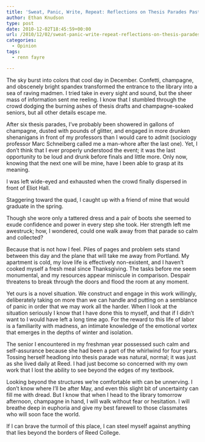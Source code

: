 ```yaml
---
title: 'Sweat, Panic, Write, Repeat: Reflections on Thesis Parades Past'
author: Ethan Knudson
type: post
date: 2010-12-02T18:45:59+00:00
url: /2010/12/02/sweat-panic-write-repeat-reflections-on-thesis-parades-past/
categories:
  - Opinion
tags:
  - renn fayre

---
```

The sky burst into colors that cool day in December. Confetti, champagne, and obscenely bright spandex transformed the entrance to the library into a sea of raving madmen. I tried take in every sight and sound, but the sheer mass of information sent me reeling. I know that I stumbled through the crowd dodging the burning ashes of thesis drafts and champagne-soaked seniors, but all other details escape me.

After six thesis parades, I&#8217;ve probably been showered in gallons of champagne, dusted with pounds of glitter, and engaged in more drunken shenanigans in front of my professors than I would care to admit (sociology professor Marc Schneiberg called me a man-whore after the last one). Yet, I don&#8217;t think that I ever properly understood the event; it was the last opportunity to be loud and drunk before finals and little more. Only now, knowing that the next one will be mine, have I been able to grasp at its meaning.

I was left wide-eyed and exhausted when the crowd finally dispersed in front of Eliot Hall.

Staggering toward the quad, I caught up with a friend of mine that would graduate in the spring.

Though she wore only a tattered dress and a pair of boots she seemed to exude confidence and power in every step she took. Her strength left me awestruck; how, I wondered, could one walk away from that parade so calm and collected?

Because that is not how I feel. Piles of pages and problem sets stand between this day and the plane that will take me away from Portland. My apartment is cold, my love life is effectively non-existent, and I haven&#8217;t cooked myself a fresh meal since Thanksgiving. The tasks before me seem monumental, and my resources appear miniscule in comparison. Despair threatens to break through the doors and flood the room at any moment.

Yet ours is a novel situation. We construct and engage in this work willingly, deliberately taking on more than we can handle and putting on a semblance of panic in order that we may work all the harder. When I look at the situation seriously I know that I have done this to myself, and that if I didn&#8217;t want to I would have left a long time ago. For the reward to this life of labor is a familiarity with madness, an intimate knowledge of the emotional vortex that emerges in the depths of winter and isolation.

The senior I encountered in my freshman year possessed such calm and self-assurance because she had been a part of the whirlwind for four years. Tossing herself headlong into thesis parade was natural, normal; it was just as she lived daily at Reed. I had just become so concerned with my own work that I lost the ability to see beyond the edges of my textbook.

Looking beyond the structures we&#8217;re comfortable with can be unnerving. I don&#8217;t know where I&#8217;ll be after May, and even this slight bit of uncertainty can fill me with dread. But I know that when I head to the library tomorrow afternoon, champagne in hand, I will walk without fear or hesitation. I will breathe deep in euphoria and give my best farewell to those classmates who will soon face the world.

If I can brave the turmoil of this place, I can steel myself against anything that lies beyond the borders of Reed College.